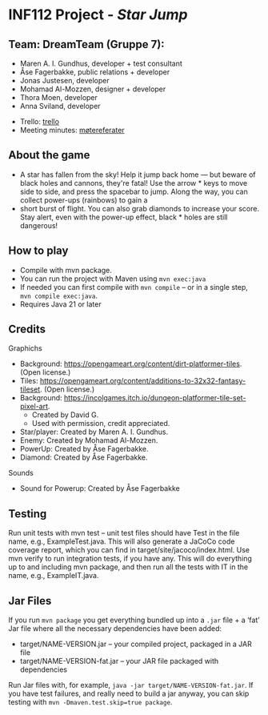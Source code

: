 # INF112 Project - *Star Jump*

## Team: **DreamTeam** (Gruppe 7): 
- Maren A. I. Gundhus, developer + test consultant
- Åse Fagerbakke, public relations + developer
- Jonas Justesen, developer
- Mohamad Al-Mozzen, designer + developer
- Thora Moen, developer
- Anna Sviland, developer

* Trello: [trello](https://trello.com/b/g0zg5tGH/inf112)
* Meeting minutes: [møtereferater](doc/meetingMinutes.md)

## About the game
* A star has fallen from the sky! Help it jump back home — but beware of black holes and cannons, they're fatal! Use the arrow * keys to move side to side, and press the spacebar to jump. Along the way, you can collect power-ups (rainbows) to gain a 
* short burst of flight. You can also grab diamonds to increase your score. Stay alert, even with the power-up effect, black  * holes are still dangerous!

## How to play
* Compile with mvn package.
* You can run the project with Maven using `mvn exec:java`
* If needed you can first compile with `mvn compile` – or in a single step, `mvn compile exec:java`.
* Requires Java 21 or later

## Credits
Graphichs
* Background: https://opengameart.org/content/dirt-platformer-tiles. (Open license.)
* Tiles: https://opengameart.org/content/additions-to-32x32-fantasy-tileset. (Open license.)
* Background: https://incolgames.itch.io/dungeon-platformer-tile-set-pixel-art. 
    - Created by David G. 
    - Used with permission, credit appreciated.
* Star/player: Created by Maren A. I. Gundhus.
* Enemy: Created by Mohamad Al-Mozzen.
* PowerUp: Created by Åse Fagerbakke.
* Diamond: Created by Åse Fagerbakke.

Sounds
* Sound for Powerup: Created by Åse Fagerbakke

## Testing
Run unit tests with mvn test – unit test files should have Test in the file name, e.g., ExampleTest.java. This will also generate a JaCoCo code coverage report, which you can find in target/site/jacoco/index.html.
Use mvn verify to run integration tests, if you have any. This will do everything up to and including mvn package, and then run all the tests with IT in the name, e.g., ExampleIT.java.

## Jar Files
If you run `mvn package` you get everything bundled up into a `.jar` file + a ‘fat’ Jar file where all the necessary dependencies have been added:
- target/NAME-VERSION.jar – your compiled project, packaged in a JAR file
- target/NAME-VERSION-fat.jar – your JAR file packaged with dependencies

Run Jar files with, for example, `java -jar target/NAME-VERSION-fat.jar`.
If you have test failures, and really need to build a jar anyway, you can skip testing with `mvn -Dmaven.test.skip=true package`.




